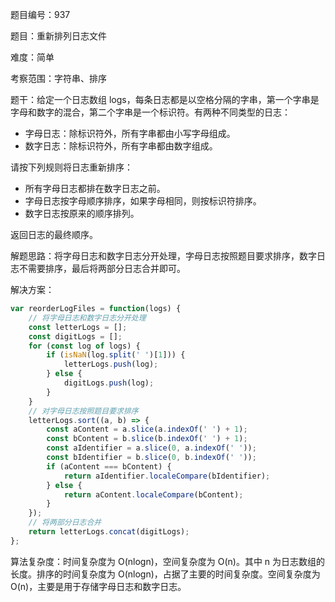 题目编号：937

题目：重新排列日志文件

难度：简单

考察范围：字符串、排序

题干：给定一个日志数组 logs，每条日志都是以空格分隔的字串，第一个字串是字母和数字的混合，第二个字串是一个标识符。有两种不同类型的日志：

- 字母日志：除标识符外，所有字串都由小写字母组成。
- 数字日志：除标识符外，所有字串都由数字组成。

请按下列规则将日志重新排序：

- 所有字母日志都排在数字日志之前。
- 字母日志按字母顺序排序，如果字母相同，则按标识符排序。
- 数字日志按原来的顺序排列。

返回日志的最终顺序。

解题思路：将字母日志和数字日志分开处理，字母日志按照题目要求排序，数字日志不需要排序，最后将两部分日志合并即可。

解决方案：

```javascript
var reorderLogFiles = function(logs) {
    // 将字母日志和数字日志分开处理
    const letterLogs = [];
    const digitLogs = [];
    for (const log of logs) {
        if (isNaN(log.split(' ')[1])) {
            letterLogs.push(log);
        } else {
            digitLogs.push(log);
        }
    }
    // 对字母日志按照题目要求排序
    letterLogs.sort((a, b) => {
        const aContent = a.slice(a.indexOf(' ') + 1);
        const bContent = b.slice(b.indexOf(' ') + 1);
        const aIdentifier = a.slice(0, a.indexOf(' '));
        const bIdentifier = b.slice(0, b.indexOf(' '));
        if (aContent === bContent) {
            return aIdentifier.localeCompare(bIdentifier);
        } else {
            return aContent.localeCompare(bContent);
        }
    });
    // 将两部分日志合并
    return letterLogs.concat(digitLogs);
};
```

算法复杂度：时间复杂度为 O(nlogn)，空间复杂度为 O(n)。其中 n 为日志数组的长度。排序的时间复杂度为 O(nlogn)，占据了主要的时间复杂度。空间复杂度为 O(n)，主要是用于存储字母日志和数字日志。